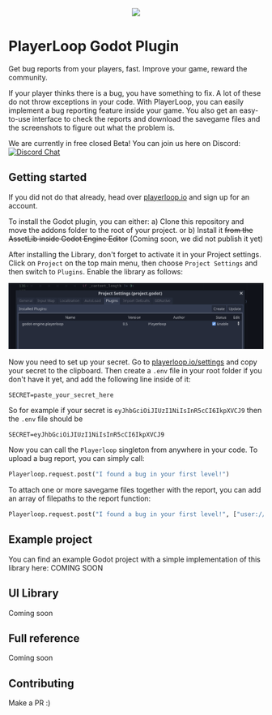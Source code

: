 <p align="center">
  <a href="https://playerloop.io" target="_blank" align="center">
    <img src="https://avatars.githubusercontent.com/u/97310002?s=200&v=4" width="100">
  </a>
  <br />
</p>

# PlayerLoop Godot Plugin

Get bug reports from your players, fast. Improve your game, reward the community.

If your player thinks there is a bug, you have something to fix. A lot of these do not throw exceptions in your code. With PlayerLoop, you can easily implement a bug reporting feature inside your game. You also get an easy-to-use interface to check the reports and download the savegame files and the screenshots to figure out what the problem is.

We are currently in free closed Beta! You can join us here on Discord: [![Discord Chat](https://img.shields.io/discord/929061183233884200?logo=discord&logoColor=ffffff&color=7389D8)](https://discord.gg/rGeGVqnVps)

## Getting started

If you did not do that already, head over [playerloop.io](https://playerloop.io) and sign up for an account.

To install the Godot plugin, you can either:
a) Clone this repository and move the addons folder to the root of your project.
or
b) Install it ~~from the AssetLib inside Godot Engine Editor~~ (Coming soon, we did not publish it yet)

After installing the Library, don't forget to activate it in your Project settings. Click on `Project` on the top main menu, then choose `Project Settings` and then switch to `Plugins`. Enable the library as follows:

![Activate Library](imgs/library_activate.png)

Now you need to set up your secret. Go to [playerloop.io/settings](https://playerloop.io/settings) and copy your secret to the clipboard.
Then create a `.env` file in your root folder if you don't have it yet, and add the following line inside of it:

```
SECRET=paste_your_secret_here
```

So for example if your secret is `eyJhbGciOiJIUzI1NiIsInR5cCI6IkpXVCJ9` then the `.env` file should be

```
SECRET=eyJhbGciOiJIUzI1NiIsInR5cCI6IkpXVCJ9
```

Now you can call the `Playerloop` singleton from anywhere in your code. To upload a bug report, you can simply call:
```python
Playerloop.request.post("I found a bug in your first level!")
```

To attach one or more savegame files together with the report, you can add an array of filepaths to the report function:

```python
Playerloop.request.post("I found a bug in your first level!", ["user://savegamefile.gd"])
```

## Example project

You can find an example Godot project with a simple implementation of this library here: COMING SOON

## UI Library

Coming soon

## Full reference

Coming soon

## Contributing

Make a PR :)